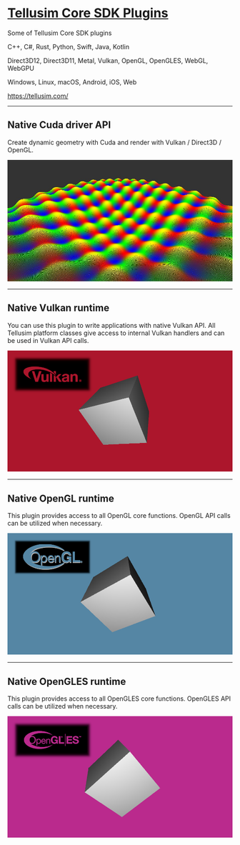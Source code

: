# [Tellusim Core SDK Plugins](https://tellusim.com/core-sdk/)

Some of Tellusim Core SDK plugins

C++, C#, Rust, Python, Swift, Java, Kotlin

Direct3D12, Direct3D11, Metal, Vulkan, OpenGL, OpenGLES, WebGL, WebGPU

Windows, Linux, macOS, Android, iOS, Web

https://tellusim.com/

---

## Native Cuda driver API

Create dynamic geometry with Cuda and render with Vulkan / Direct3D / OpenGL.

![Cuda](platform/cuda/platform_cuda.jpg)

---

## Native Vulkan runtime

You can use this plugin to write applications with native Vulkan API. All Tellusim platform classes give access to internal Vulkan handlers and can be used in Vulkan API calls.

![Vulkan](platform/vulkan/platform_vulkan.png)

---

## Native OpenGL runtime

This plugin provides access to all OpenGL core functions. OpenGL API calls can be utilized when necessary.

![OpenGL](platform/opengl/platform_opengl.png)

---

## Native OpenGLES runtime

This plugin provides access to all OpenGLES core functions. OpenGLES API calls can be utilized when necessary.

![OpenGLES](platform/opengles/platform_opengles.png)
